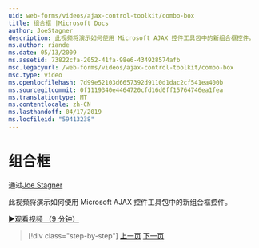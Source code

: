 ```yaml
---
uid: web-forms/videos/ajax-control-toolkit/combo-box
title: 组合框 |Microsoft Docs
author: JoeStagner
description: 此视频将演示如何使用 Microsoft AJAX 控件工具包中的新组合框控件。
ms.author: riande
ms.date: 05/13/2009
ms.assetid: 73822cfa-2052-41fa-98e6-434928574afb
msc.legacyurl: /web-forms/videos/ajax-control-toolkit/combo-box
msc.type: video
ms.openlocfilehash: 7d99e52103d6657392d9110d1dac2cf541ea400b
ms.sourcegitcommit: 0f1119340e4464720cfd16d0ff15764746ea1fea
ms.translationtype: MT
ms.contentlocale: zh-CN
ms.lasthandoff: 04/17/2019
ms.locfileid: "59413238"
---
```

# <a name="combo-box"></a>组合框

通过[Joe Stagner](https://github.com/JoeStagner)

此视频将演示如何使用 Microsoft AJAX 控件工具包中的新组合框控件。

[&#9654;观看视频 （9 分钟）](https://channel9.msdn.com/Blogs/ASP-NET-Site-Videos/combo-box)

> [!div class="step-by-step"]
> [上一页](color-picker.md)
> [下一页](editor-control.md)

